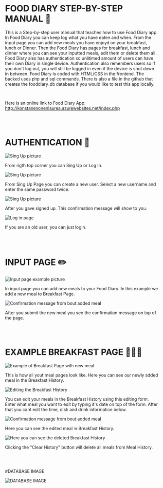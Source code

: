 <!--GUI / Deployment instruction / wiki-->
# FOOD DIARY STEP-BY-STEP MANUAL 📜

This is a Step-by-step user manual that teaches how to use Food Diary app. In Food Diary you can keep log what you have eaten and when.
From the input page you can add new meals you have enjoyd on your breakfast, lunch or Dinner. Then the Food Diary has pages for breakfast, lunch and dinner
where you can see your inputted meals, edit them or delete them all. Food Diary also has authentication so unlitimed amount of users can have their own Diary in single device.
Authentication also remembers users so if you don't log out, you will still be logged in even if the device is shut down in between.
Food Diary is coded with HTML/CSS in the frontend. The backed uses php and sql commands. There is also a file in the github that creates the fooddiary_db database if you would like to test this app locally.

<br>

Here is an online link to Food Diary App: http://konstanenonenlaurea.azurewebsites.net/index.php

<br>
<br>
   
# AUTHENTICATION 🔐

![Sing Up picture](visitor.png)

From rigth top corner you can Sing Up or Log In.

![Sing Up picture](SingUp.png)

From Sing Up Page you can create a new user. Select a new username and enter the same password twice.

![Sing Up picture](Confirmation.png)

After you gave signed up. This confirmation message will show to you.

![Log in page](login.png)

If you are an old user, you can just login. 

<br>
<br>

# INPUT PAGE ✏️

![Input page example picture](InputPage.png)

In input page you can add new meals to your Food Diary. In this example we add a new meal to Breakfast Page.

![Confirmation message from bout added meal](InputPageConfirm.png)

After you submit the new meal you see the confirmation message on top of the page.

<br>
<br>

# EXAMPLE BREAKFAST PAGE 🥓🍳🥛

![Example of Breakfast Page with new meal](BreakfastPage.png)

This is how all yout meal pages look like. Here you can see our newly added meal in the Breakfast History.

![Editing the Breakfast History](EditBreakfast.png)

You can edit your meals in the Breakfast History using this editing form. Enter what meal you want to edit by typing it's date on top of the form. After that you cant edit the time, dish and drink information below.

![Confirmation message from bout added meal](EditedMeal.png)

Here you can see the edited meal in Breakfast History.

![Here you can see the deleted Breakfast History](DeleteHistory.png)

Clicking the "Clear History" button will delete all meals from Meal History.

<br>
<br>

#DATABASE IMAGE

![DATABASE IMAGE](Database.png)
